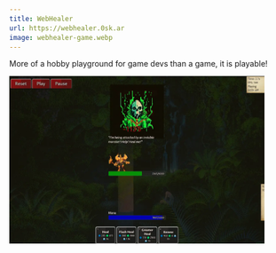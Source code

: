```yaml
---
title: WebHealer
url: https://webhealer.0sk.ar
image: webhealer-game.webp
---
```


More of a hobby playground for game devs than a game, it is playable!

<img loading="lazy" src="/src/assets/webhealer-game.webp" alt="" width="460">
